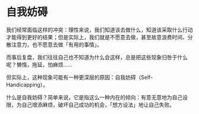 # 自我妨碍

我们经常面临这样的冲突：理性来说，我们知道该去做什么，知道该采取什么行动才能得到更好的结果；但是实际上，我们就是不愿意去做，甚至故意浪费时间、分散注意力，也不愿意去做「有用的事情」。

而事后复盘，我们往往自己也不知道为什么会这样，总是把这些现象归咎于什么呢？懒惰，拖延，怕麻烦……

但实际上，这种现象可能有一种更深层的原因：自我妨碍（Self-Handicapping）。

什么是自我妨碍？简单来说，它是指这么一种内在的倾向：有意无意地为自己设限，为自己增添麻烦，破坏自己成功的机会，「想方设法」地让自己失败。
